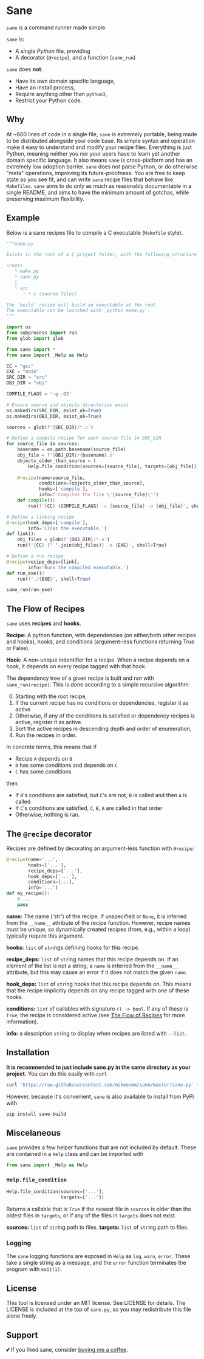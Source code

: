 # Sane

`sane` is a command runner made simple.

`sane` is:

- A *single* *Python* file, providing
- A decorator (`@recipe`), and a function (`sane_run`)

`sane` does **not**:

- Have its own domain specific language,
- Have an install process,
- Require anything other than `python3`,
- Restrict your Python code.

## Why

At ~600 lines of code in a single file, `sane` is extremely portable, being made to be distributed alongside your code base. Its simple syntax and operation make it easy to understand and modify your recipe files. Everything is just Python, meaning neither you nor your users have to learn yet another domain specific language. It also means `sane` is cross-platform and has an extremely low adoption barrier. `sane` does not parse Python, or do otherwise "meta" operations, improving its future-proofness. You are free to keep state as you see fit, and can write `sane` recipe files that behave like `Makefiles`. `sane` aims to do only as much as reasonably documentable in a single README, and aims to have the minimum amount of gotchas, while preserving maximum flexibility.

## Example

Below is a sane recipes file to compile a C executable (`Makefile` style).

```python
"""make.py

Exists in the root of a C project folder, with the following structure

<root>
   └ make.py
   └ sane.py
   │
   └ src
      └ *.c (source files)

The `build` recipe will build an executable at the root.
The executable can be launched with `python make.py`.
"""

import os
from subprocess import run
from glob import glob

from sane import *
from sane import _Help as Help

CC = "gcc"
EXE = "main"
SRC_DIR = "src"
OBJ_DIR = "obj"

COMPILE_FLAGS = '-g -O2'

# Ensure source and objects directories exist
os.makedirs(SRC_DIR, exist_ok=True)
os.makedirs(OBJ_DIR, exist_ok=True)

sources = glob(f'{SRC_DIR}/*.c')

# Define a compile recipe for each source file in SRC_DIR
for source_file in sources:
    basename = os.path.basename(source_file)
    obj_file = f'{OBJ_DIR}/{basename}.o'
    objects_older_than_source = (
        Help.file_condition(sources=[source_file], targets=[obj_file]))
    
    @recipe(name=source_file,
            conditions=[objects_older_than_source],
            hooks=['compile'],
            info=f'Compiles the file \'{source_file}\'')
    def compile():
        run(f'{CC} {COMPILE_FLAGS} -c {source_file} -o {obj_file}', shell=True)

# Define a linking recipe
@recipe(hook_deps=['compile'],
        info='Links the executable.')
def link():
    obj_files = glob(f'{OBJ_DIR}/*.o')
    run(f'{CC} {" ".join(obj_files)} -o {EXE}', shell=True)

# Define a run recipe
@recipe(recipe_deps=[link],
        info='Runs the compiled executable.')
def run_exe():
    run(f'./{EXE}', shell=True)

sane_run(run_exe)
```

## The Flow of Recipes

`sane` uses **recipes** and **hooks**.

**Recipe:** A python function, with dependencies (on either/both other recipes and hooks), hooks, and conditions (argument-less functions returning True or False).

**Hook:** A non-unique indentifier for a recipe. When a recipe depends on a hook, it depends on every recipe tagged with that hook.

The dependency tree of a given recipe is built and ran with `sane_run(recipe)`.
This is done according to a simple recursive algorithm:

0. Starting with the root recipe,
1. If the current recipe has no conditions or dependencies, register it as active
2. Otherwise, if any of the conditions is satisfied or dependency recipes is active, register it as active.
3. Sort the active recipes in descending depth and order of enumeration,
4. Run the recipes in order.

In concrete terms, this means that if

- Recipe `A` depends on `B`
- `B` has some conditions and depends on `C`
- `C` has some conditions

then

- If `B`'s conditions are satisfied, but `C`'s are not, `B` is called and then `A` is called
- If `C`'s conditions are satisfied, `C`, `B`, `A` are called in that order
- Otherwise, nothing is ran.

## The `@recipe` decorator

Recipes are defined by decorating an argument-less function with `@recipe`:

```python
@recipe(name='...',
        hooks=['...'],
        recipe_deps=['...'],
        hook_deps=['...'],
        conditions=[...],
        info='...')
def my_recipe():
    # ...
    pass
```

**name:** The name ('str') of the recipe. If unspecified or `None`, it is inferred from the `__name__` attribute of the recipe function. However, recipe names must be unique, so dynamically created recipes (from, e.g., within a loop) typically require this argument.

**hooks:** `list` of `str`ings defining hooks for this recipe.

**recipe_deps:** `list` of `str`ing names that this recipe depends on. If an element of the list is not a string, a `name` is inferred from the `__name__` attribute, but this may cause an error if it does not match the given `name`.

**hook_deps:** `list` of `str`ing hooks that this recipe depends on. This means that the recipe implicitly depends on any recipe tagged with one of these hooks.

**conditions:** `list` of callables with signature `() -> bool`. If any of these is `True`, the recipe is considered active (see [The Flow of Recipes](the-flow-of-recipes) for more information).

**info:** a description `str`ing to display when recipes are listed with `--list`.

## Installation

**It is recommended to just include sane.py in the same directory as your project.** You can do this easily with `curl`

```bash
curl 'https://raw.githubusercontent.com/mikeevmm/sane/master/sane.py' > sane.py
```

However, because it's convenient, `sane` is also available to install from PyPi with

```bash
pip install sane-build
```

## Miscelaneous

`sane` provides a few helper functions that are not included by default. These are contained in a `Help` class and can be imported with

```python
from sane import _Help as Help
```

### `Help.file_condition`

```python
Help.file_condition(sources=['...'],
                    targets=['...'])
```

Returns a callable that is `True` if the newest file in `sources` is older than the oldest files in `targets`, or if any of the files in `targets` does not exist.

**sources:** `list` of `str`ing path to files.
**targets:** `list` of `str`ing path to files.

### Logging

The `sane` logging functions are exposed in `Help` as `log`, `warn`, `error`. These take a single string as a message, and the `error` function terminates the program with `exit(1)`.

## License

This tool is licensed under an MIT license.
See LICENSE for details.
The LICENSE is included at the top of `sane.py`, so you may redistribute this file alone freely.

## Support

💕 If you liked sane, consider [buying me a coffee](https://www.paypal.me/miguelmurca/2.50).
